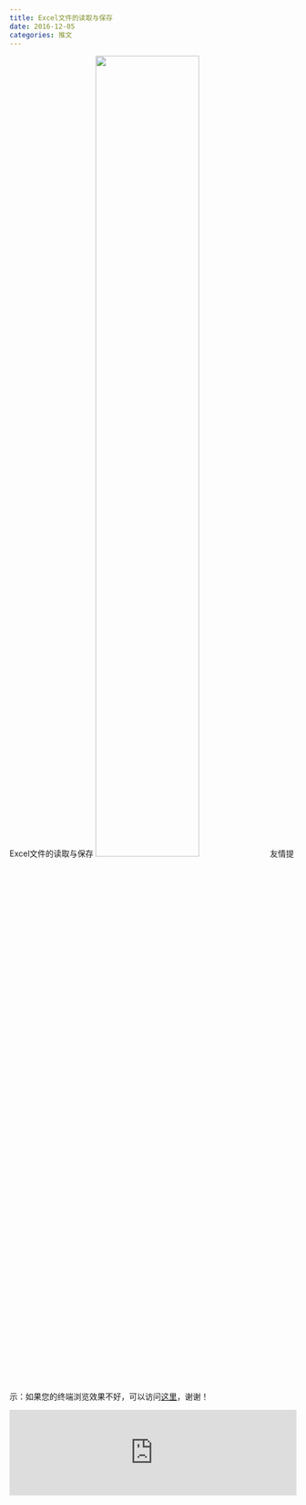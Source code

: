 ```yaml
---
title: Excel文件的读取与保存
date: 2016-12-05
categories: 推文
---
```

Excel文件的读取与保存
<img src="http://mmbiz.qpic.cn/mmbiz_jpg/ACviaWTBFxhZndv7SibW2Vk22LM0NfhXz8fDYTYsyLTISibSsfgeZWeuOxR7dDGNrHOfjrTquGKQSC2qzs0melbcg/0?wx_fmt=jpeg" style="width: 60%; height: auto;"/><!--more-->
友情提示：如果您的终端浏览效果不好，可以访问[这里](https://stata-club.github.io/stata_article/2016-12-05.html)，谢谢！
<iframe src="https://stata-club.github.io/stata_article/2016-12-05.html" id="iframepage" frameborder="0" scrolling="no" marginheight="0" marginwidth="0" width="100%" onLoad="iFrameHeight()"></iframe>
<script type="text/javascript" language="javascript">
function iFrameHeight() {
var ifm= document.getElementById("iframepage");
var subWeb = document.frames ? document.frames["iframepage"].document : ifm.contentDocument;   
if(ifm != null && subWeb != null) {
 ifm.height = subWeb.body.scrollHeight;
} 
} 
</script> 
